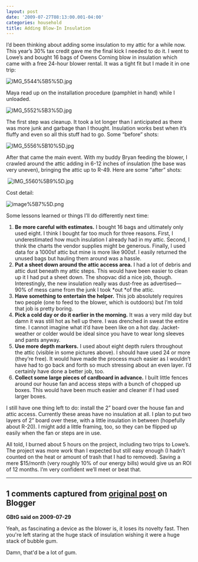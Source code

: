 ```yaml
---
layout: post
date: '2009-07-27T08:13:00.001-04:00'
categories: household
title: Adding Blow-In Insulation
---
```



I’d been thinking about adding some insulation to my attic for a while now. This year’s 30% tax credit gave me the final kick I needed to do it. I went to Lowe’s and bought 16 bags of Owens Corning blow in insulation which came with a free 24-hour blower rental. It was a tight fit but I made it in one trip:  

![IMG_5544%5B5%5D.jpg](IMG_5544%5B5%5D.jpg)</a>   

Maya read up on the installation procedure (pamphlet in hand) while I unloaded.



![IMG_5552%5B3%5D.jpg](IMG_5552%5B3%5D.jpg) 

The first step was cleanup. It took a lot longer than I anticipated as there was more junk and garbage than I thought. Insulation works best when it’s fluffy and even so all this stuff had to go. Some “before” shots:  

![IMG_5556%5B10%5D.jpg](IMG_5556%5B10%5D.jpg)</a>&#160;&#160; 









After that came the main event. With my buddy Bryan feeding the blower, I crawled around the attic adding in 6-12 inches of insulation (the base was very uneven), bringing the attic up to R-49. Here are some “after” shots:  

&#160;![IMG_5560%5B9%5D.jpg](IMG_5560%5B9%5D.jpg)</a>&#160; 















Cost detail:

![image%5B7%5D.png](image%5B7%5D.png) 

Some lessons learned or things I’ll do differently next time:  <ol>   <li>**Be more careful with estimates.** I bought 16 bags and ultimately only used eight. I think I bought far too much for three reasons. First, I underestimated how much insulation I already had in my attic. Second, I think the charts the vendor supplies might be generous. Finally, I used data for a 1000sf attic but mine is more like 900sf. I easily returned the unused bags but hauling them around was a hassle. </li>    <li>**Put a sheet down around the attic access area.** I had a lot of debris and attic dust beneath my attic steps. This would have been easier to clean up it I had put a sheet down. The shopvac did a nice job, though. Interestingly, the new insulation really was dust-free as advertised—90% of mess came from the junk I took *out *of the attic.</li>    <li>**Have something to entertain the helper.** This job absolutely requires two people (one to feed to the blower, which is outdoors) but I’m told that job is pretty boring. </li>    <li>**Pick a cold day or do it earlier in the morning.** It was a very mild day but damn it was still hot as hell up there. I was drenched in sweat the entire time. I cannot imagine what it’d have been like on a hot day. Jacket-weather or colder would be ideal since you have to wear long sleeves and pants anyway.</li>    <li>**Use more depth markers.** I used about eight depth rulers throughout the attic (visible in some pictures above). I should have used 24 or more (they’re free). It would have made the process much easier as I wouldn’t have had to go back and forth so much stressing about an even layer. I’d certainly have done a better job, too.</li>    <li>**Collect some large pieces of cardboard in advance.** I built little fences around our house fan and access steps with a bunch of chopped up boxes. This would have been much easier and cleaner if I had used larger boxes.</li> </ol>

I still have one thing left to do: install the 2” board over the house fan and attic access. Currently these areas have no insulation at all. I plan to put two layers of 2” board over these, with a little insulation in between (hopefully about R-20). I might add a little framing, too, so they can be flipped up easily when the fan or steps are in use.

All told, I burned about 5 hours on the project, including two trips to Lowe’s. The project was more work than I expected but still easy enough (I hadn’t counted on the heat or amount of trash that I had to removed). Saving a mere $15/month (very roughly 10% of our energy bills) would give us an ROI of 12 months. I’m very confident we’ll meet or beat that.

---

## 1 comments captured from [original post](https://blog.wassupy.com/2009/07/adding-blow-in-insulation.html) on Blogger

**GBtG said on 2009-07-29**

Yeah, as fascinating a device as the blower is, it loses its novelty fast.  Then you're left staring at the huge stack of insulation wishing it were a huge stack of bubble gum.  

Damn, that'd be a lot of gum.


